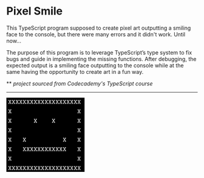 # Pixel Smile

This TypeScript program supposed to create pixel art outputting a smiling face to the console, but there were many errors and it didn't work. Until now...

The purpose of this program is to leverage TypeScript’s type system to fix bugs and guide in implementing the missing functions. After debugging, the expected output is a smiling face outputting to the console while at the same having the opportunity to create art in a fun way.

** <i>project sourced from Codecademy's TypeScript course</i>

---

![img](smiley.png)
